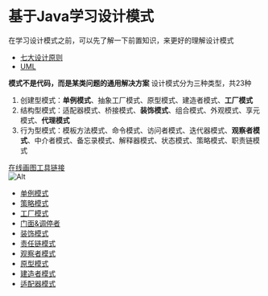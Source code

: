 # 基于Java学习设计模式

在学习设计模式之前，可以先了解一下前置知识，来更好的理解设计模式
- [七大设计原则](设计模式/七大设计原则/)
- [UML](设计模式/UML/)

**模式不是代码，而是某类问题的通用解决方案**
设计模式分为三种类型，共23种
1. 创建型模式：**单例模式**、抽象工厂模式、原型模式、建造者模式、**工厂模式**
2. 结构型模式：适配器模式、桥接模式、**装饰模式**、组合模式、外观模式、享元模式、**代理模式**
3. 行为型模式：模板方法模式、命令模式、访问者模式、迭代器模式、**观察者模式**、中介者模式、备忘录模式、解释器模式、状态模式、策略模式、职责链模式

[在线画图工具链接](https://www.processon.com/i/5e0d9502e4b02086237ce4f8)   
![Alt](http://assets.processon.com/chart_image/5ee4e82de0b34d4dba39164d.png)     

- [单例模式](设计模式/单例模式/)
- [策略模式](设计模式/策略模式/)
- [工厂模式](设计模式/工厂模式/)
- [门面&调停者](设计模式/门面&调停者/)
- [装饰模式](设计模式/装饰模式/)
- [责任链模式](设计模式/责任链模式/)
- [观察者模式](设计模式/观察者模式/)
- [原型模式](设计模式/原型模式/)
- [建造者模式](设计模式/建造者模式/)
- [适配器模式](设计模式/适配器模式/)
